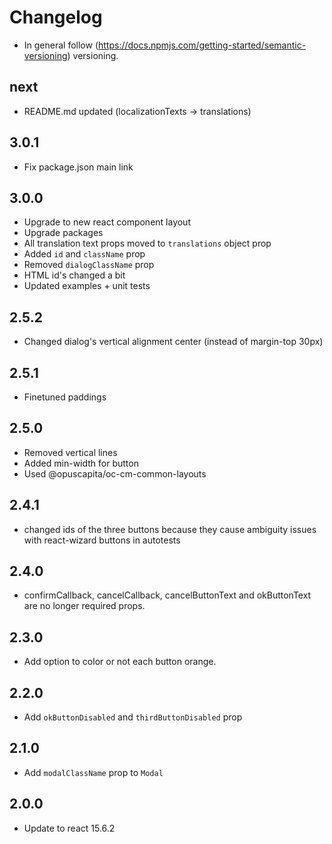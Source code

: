 # Changelog

* In general follow (https://docs.npmjs.com/getting-started/semantic-versioning) versioning.

## next
* README.md updated (localizationTexts -> translations)

## 3.0.1
* Fix package.json main link

## 3.0.0
* Upgrade to new react component layout
* Upgrade packages
* All translation text props moved to `translations` object prop
* Added `id` and `className` prop
* Removed `dialogClassName` prop
* HTML id's changed a bit
* Updated examples + unit tests

## 2.5.2
* Changed dialog's vertical alignment center (instead of margin-top 30px)

## 2.5.1
* Finetuned paddings

## 2.5.0
* Removed vertical lines
* Added min-width for button
* Used @opuscapita/oc-cm-common-layouts

## 2.4.1
* changed ids of the three buttons because they cause ambiguity issues with react-wizard buttons in autotests

## 2.4.0
* confirmCallback, cancelCallback, cancelButtonText and okButtonText are no longer required props.

## 2.3.0
* Add option to color or not each button orange.

## 2.2.0
* Add `okButtonDisabled` and `thirdButtonDisabled` prop

## 2.1.0
* Add `modalClassName` prop to `Modal`

## 2.0.0
* Update to react 15.6.2
